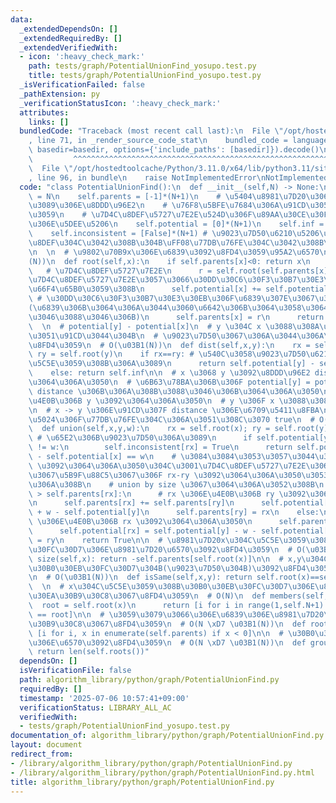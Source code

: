 ```yaml
---
data:
  _extendedDependsOn: []
  _extendedRequiredBy: []
  _extendedVerifiedWith:
  - icon: ':heavy_check_mark:'
    path: tests/graph/PotentialUnionFind_yosupo.test.py
    title: tests/graph/PotentialUnionFind_yosupo.test.py
  _isVerificationFailed: false
  _pathExtension: py
  _verificationStatusIcon: ':heavy_check_mark:'
  attributes:
    links: []
  bundledCode: "Traceback (most recent call last):\n  File \"/opt/hostedtoolcache/Python/3.11.0/x64/lib/python3.11/site-packages/onlinejudge_verify/documentation/build.py\"\
    , line 71, in _render_source_code_stat\n    bundled_code = language.bundle(stat.path,\
    \ basedir=basedir, options={'include_paths': [basedir]}).decode()\n          \
    \         ^^^^^^^^^^^^^^^^^^^^^^^^^^^^^^^^^^^^^^^^^^^^^^^^^^^^^^^^^^^^^^^^^^^^^^^^^^^^^^^^^\n\
    \  File \"/opt/hostedtoolcache/Python/3.11.0/x64/lib/python3.11/site-packages/onlinejudge_verify/languages/python.py\"\
    , line 96, in bundle\n    raise NotImplementedError\nNotImplementedError\n"
  code: "class PotentialUnionFind():\n  def __init__(self,N) -> None:\n    self.N\
    \ = N\n    self.parents = [-1]*(N+1)\n    # \u5404\u8981\u7D20\u306E\u6839\u304B\
    \u3089\u306E\u8DDD\u96E2\n    # \u76F8\u5BFE\u7684\u306A\u91CD\u3055\u3092\u8868\
    \u3059\n    # \u7D4C\u8DEF\u5727\u7E2E\u524D\u306F\u89AA\u30CE\u30FC\u30C9\u3068\
    \u306E\u5DEE\u5206\n    self.potential = [0]*(N+1)\n    self.inf = pow(10,18)\n\
    \    self.inconsistent = [False]*(N+1) # \u9023\u7D50\u6210\u5206\u306B\u8CA0\u9589\
    \u8DEF\u304C\u3042\u308B\u304B\uFF08\u77DB\u76FE\u304C\u3042\u308B\u304B\uFF09\
    \n  \n  # \u9802\u70B9x\u306E\u6839\u3092\u8FD4\u3059\u95A2\u6570\n  # O(\u03B1\
    (N))\n  def root(self,x):\n    if self.parents[x]<0: return x\n    else:\n   \
    \   # \u7D4C\u8DEF\u5727\u7E2E\n      r = self.root(self.parents[x]) # \u5148\u306B\
    \u7D4C\u8DEF\u5727\u7E2E\u3057\u3066\u30DD\u30C6\u30F3\u30B7\u30E3\u30EB\u3092\
    \u66F4\u65B0\u3059\u308B\n      self.potential[x] += self.potential[self.parents[x]]\
    \ # \u30DD\u30C6\u30F3\u30B7\u30E3\u30EB\u306F\u6839\u307E\u3067\u306E\u5408\u8A08\
    (\u6839\u306B\u3064\u306A\u3044\u3060\u6642\u306B\u3064\u3058\u3064\u307E\u5408\
    \u3046\u3088\u3046\u306B)\n      self.parents[x] = r\n      return self.parents[x]\n\
    \  \n  # potential[y] - potential[x]\n  # y \u304C x \u3088\u308A\u3069\u308C\u3060\
    \u3051\u91CD\u3044\u304B\n  # \u9023\u7D50\u3067\u306A\u3044\u306A\u3089 inf \u3092\
    \u8FD4\u3059\n  # O(\u03B1(N))\n  def dist(self,x,y):\n    rx = self.root(x);\
    \ ry = self.root(y)\n    if rx==ry: # \u540C\u3058\u9023\u7D50\u6210\u5206\u306B\
    \u5C5E\u3059\u308B\u306A\u3089\n      return self.potential[y] - self.potential[x]\n\
    \    else: return self.inf\n\n  # x \u3068 y \u3092\u8DDD\u96E2 distance \u3067\
    \u3064\u306A\u3050\n  # \u6B63\u78BA\u306B\u306F potential[y] = potential[x] +\
    \ distance \u306B\u306A\u308B\u3088\u3046\u306B\u3064\u306A\u3050\n  # x \u306E\
    \u4E0B\u306B y \u3092\u3064\u306A\u3050\n  # y \u306F x \u3088\u308A w \u91CD\u3044\
    \n  # x -> y \u306E\u91CD\u307F distance \u306E\u6709\u5411\u8FBA\n  # \u8FD4\u308A\
    \u5024\u306F\u77DB\u76FE\u304C\u306A\u3051\u308C\u3070 true\n  # O(\u03B1(N))\n\
    \  def union(self,x,y,w):\n    rx = self.root(x); ry = self.root(y)\n    if rx==ry:\
    \ # \u65E2\u306B\u9023\u7D50\u306A\u3089\n      if self.potential[y] - self.potential[x]\
    \ != w:\n        self.inconsistent[rx] = True\n      return self.potential[y]\
    \ - self.potential[x] == w\n    # \u3084\u3084\u3053\u3057\u3044\u304C\u3001x-y\
    \ \u3092\u3064\u306A\u3050\u304C\u3001\u7D4C\u8DEF\u5727\u7E2E\u306E\u90FD\u5408\
    \u3067\u5B9F\u88C5\u3067\u306F rx-ry \u3092\u3064\u306A\u3050\u3053\u3068\u306B\
    \u306A\u308B\n    # union by size \u3067\u3064\u306A\u3052\u308B\n    if self.parents[ry]\
    \ > self.parents[rx]:\n      # rx \u306E\u4E0B\u306B ry \u3092\u3064\u306A\u3050\
    \n      self.parents[rx] += self.parents[ry]\n      self.potential[ry] = self.potential[x]\
    \ + w - self.potential[y]\n      self.parents[ry] = rx\n    else:\n      # ry\
    \ \u306E\u4E0B\u306B rx \u3092\u3064\u306A\u3050\n      self.parents[ry] += self.parents[rx]\n\
    \      self.potential[rx] = self.potential[y] - w - self.potential[x]\n      self.parents[rx]\
    \ = ry\n    return True\n\n  # \u8981\u7D20x\u304C\u5C5E\u3059\u308B\u30B0\u30EB\
    \u30FC\u30D7\u306E\u8981\u7D20\u6570\u3092\u8FD4\u3059\n  # O(\u03B1(N))\n  def\
    \ size(self,x): return -self.parents[self.root(x)]\n\n  # x,y\u304C\u540C\u3058\
    \u30B0\u30EB\u30FC\u30D7\u304B(\u9023\u7D50\u304B)\u3092\u8FD4\u3059\u95A2\u6570\
    \n  # O(\u03B1(N))\n  def isSame(self,x,y): return self.root(x)==self.root(y)\n\
    \  \n  # x\u304C\u5C5E\u3059\u308B\u30B0\u30EB\u30FC\u30D7\u306E\u8981\u7D20\u3092\
    \u30EA\u30B9\u30C8\u3067\u8FD4\u3059\n  # O(N)\n  def members(self, x):\n    \
    \  root = self.root(x)\n      return [i for i in range(1,self.N+1) if self.root(i)\
    \ == root]\n\n  # \u3059\u3079\u3066\u306E\u6839\u306E\u8981\u7D20\u3092\u30EA\
    \u30B9\u30C8\u3067\u8FD4\u3059\n  # O(N \xD7 \u03B1(N))\n  def roots(self): return\
    \ [i for i, x in enumerate(self.parents) if x < 0]\n\n  # \u30B0\u30EB\u30FC\u30D7\
    \u306E\u6570\u3092\u8FD4\u3059\n  # O(N \xD7 \u03B1(N))\n  def group_count(self):\
    \ return len(self.roots())"
  dependsOn: []
  isVerificationFile: false
  path: algorithm_library/python/graph/PotentialUnionFind.py
  requiredBy: []
  timestamp: '2025-07-06 10:57:41+09:00'
  verificationStatus: LIBRARY_ALL_AC
  verifiedWith:
  - tests/graph/PotentialUnionFind_yosupo.test.py
documentation_of: algorithm_library/python/graph/PotentialUnionFind.py
layout: document
redirect_from:
- /library/algorithm_library/python/graph/PotentialUnionFind.py
- /library/algorithm_library/python/graph/PotentialUnionFind.py.html
title: algorithm_library/python/graph/PotentialUnionFind.py
---
```

